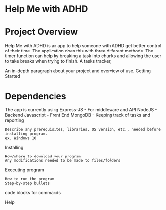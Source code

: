 # Help Me with ADHD


# Project Overview 
Help Me with ADHD is an app to help someone with ADHD get better control of their time. The application does this with three different methods. The timer function can help by breaking a task into chunks and allowing the user to take breaks when trying to finish. A tasks tracker, 

An in-depth paragraph about your project and overview of use.
Getting Started
# Dependencies
The app is currently using 
Express-JS - For middleware and API
NodeJS - Backend 
Javascript - Front End 
MongoDB - Keeping track of tasks and reporting 

    Describe any prerequisites, libraries, OS version, etc., needed before installing program.
    ex. Windows 10

Installing

    How/where to download your program
    Any modifications needed to be made to files/folders

Executing program

    How to run the program
    Step-by-step bullets

code blocks for commands

Help
